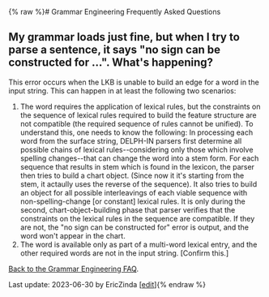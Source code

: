 {% raw %}# Grammar Engineering Frequently Asked Questions

## My grammar loads just fine, but when I try to parse a sentence, it says "no sign can be constructed for ...". What's happening?

This error occurs when the LKB is unable to build an edge for a word in
the input string. This can happen in at least the following two
scenarios:

1. The word requires the application of lexical rules, but the
constraints on the sequence of lexical rules required to build the
feature structure are not compatible (the required sequence of rules
cannot be unified). To understand this, one needs to know the
following: In processing each word from the surface string, DELPH-IN
parsers first determine all possible chains of lexical
rules--considering only those which involve spelling changes--that
can change the word into a stem form. For each sequence that results
in stem which is found in the lexicon, the parser then tries to
build a chart object. (Since now it it's starting from the stem, it
actaully uses the reverse of the sequence). It also tries to build
an object for all possible interleavings of each viable sequence
with non-spelling-change \[or constant\] lexical rules. It is only
during the second, chart-object-building phase that parser verifies
that the constraints on the lexical rules in the sequence are
compatible. If they are not, the "no sign can be constructed for"
error is output, and the word won't appear in the chart.
2. The word is available only as part of a multi-word lexical entry,
and the other required words are not in the input string. \[Confirm
this.\]

[Back to the Grammar Engineering FAQ](https://delph-in.github.io/docs/matrix/GrammarEngineeringFAQ).

Last update: 2023-06-30 by EricZinda [[edit](https://github.com/delph-in/docs/wiki/GeFaqNoSign/_edit)]{% endraw %}